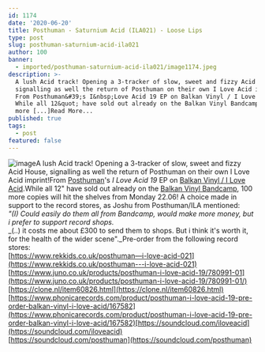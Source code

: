 ```yaml
---
id: 1174
date: '2020-06-20'
title: Posthuman - Saturnium Acid (ILA021) - Loose Lips
type: post
slug: posthuman-saturnium-acid-ila021
author: 100
banner:
  - imported/posthuman-saturnium-acid-ila021/image1174.jpeg
description: >-
  A lush Acid track! Opening a 3-tracker of slow, sweet and fizzy Acid House,
  signalling as well the return of Posthuman on their own I Love Acid imprint!
  From Posthuman&#39;s I&nbsp;Love Acid 19 EP on Balkan Vinyl / I Love Acid.
  While all 12&quot; have sold out already on the Balkan Vinyl Bandcamp, 100
  more [...]Read More...
published: true
tags:
  - post
featured: false
---
```

![image](../imported/posthuman-saturnium-acid-ila021/image1174.jpeg)A lush Acid track! Opening a 3-tracker of slow, sweet and fizzy Acid House, signalling as well the return of Posthuman on their own I Love Acid imprint!From [Posthuman](https://posthuman.bandcamp.com/)'s _I_ _Love Acid 19_ EP on [Balkan Vinyl / I Love Acid](https://balkanvinyl.bandcamp.com/).While all 12" have sold out already on the [Balkan Vinyl Bandcamp](https://balkanvinyl.bandcamp.com/album/ila021), 100 more copies will hit the shelves from Monday 22.06! A choice made in support to the record stores, as Joshu from Posthuman/ILA mentioned:  
_"(I) Could easily do them all from Bandcamp, would make more money, but i prefer to support record shops._  
_(..) it costs me about £300 to send them to shops. But i think it's worth it, for the health of the wider scene"._Pre-order from the following record stores:  
[https://www.rekkids.co.uk/posthuman—i-love-acid-021](https://www.rekkids.co.uk/posthuman---i-love-acid-021)  
[](https://www.juno.co.uk/products/posthuman-i-love-acid-19/780991-01/)[https://www.juno.co.uk/products/posthuman-i-love-acid-19/780991-01](https://www.juno.co.uk/products/posthuman-i-love-acid-19/780991-01/)  
[](https://clone.nl/item60826.html)[https://clone.nl/item60826.html](https://clone.nl/item60826.html)  
[](https://www.phonicarecords.com/product/posthuman-i-love-acid-19-pre-order-balkan-vinyl-i-love-acid/167582)[https://www.phonicarecords.com/product/posthuman-i-love-acid-19-pre-order-balkan-vinyl-i-love-acid/167582](https://www.phonicarecords.com/product/posthuman-i-love-acid-19-pre-order-balkan-vinyl-i-love-acid/167582)[https://soundcloud.com/iloveacid](https://soundcloud.com/iloveacid)  
[https://soundcloud.com/posthuman](https://soundcloud.com/posthuman)